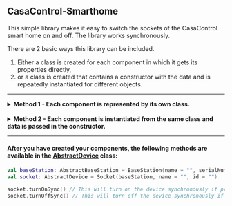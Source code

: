 ## CasaControl-Smarthome

This simple library makes it easy to switch the sockets of the CasaControl smart home on and off. The library works
synchronously.

There are 2 basic ways this library can be included.

1. Either a class is created for each component in which it gets its properties directly,
2. or a class is created that contains a constructor with the data and is repeatedly instantiated for different objects.

<hr>
<details><summary><b>Method 1 - Each component is represented by its own class.</b></summary>

Define your base station:

- A class must inherit
  from [AbstractBaseStation](src/main/kotlin/de/nicostraube/casacontrol/lib/components/AbstractBaseStation.kt).

```kotlin
class BaseStation : AbstractBaseStation()
```

- After you have done that, you still have to enter the data for the base station. To do this, you simply have to
  override the variable provided for this purpose with an
  instantiated [BaseStationData](src/main/kotlin/de/nicostraube/casacontrol/lib/components/data/Data.kt') class.

```kotlin
override val stationData: BaseStationData
    get() = BaseStationData(name = "", serialNumber = "", ipAddress = "")
```

<br>
Next, define your device - a base station must already be defined for this:

- A class must inherit
  from [AbstractDevice](src/main/kotlin/de/nicostraube/casacontrol/lib/components/AbstractDevice.kt). In addition, the
  base station must be passed in the constructor and this must then be passed to the abstract device.

```kotlin
class Socket(baseStation: AbstractBaseStation) : AbstractDevice(baseStation)
```

- After you have done that, as with the base station, the data must be given. So you have to overwrite the given
  variable with the instantiated
  class [DeviceData](src/main/kotlin/de/nicostraube/casacontrol/lib/components/data/Data.kt).

```kotlin
override val deviceData: DeviceData
    get() = DeviceData(baseStation, name = "", id = "")
```

<br>
The integration of the classes you just created should look something like this:

```kotlin
val baseStation: AbstractBaseStation = BaseStation()
val socket: AbstractDevice = Socket(baseStation)
```

</details>
<br>
<details><summary><b>Method 2 - Each component is instantiated from the same class and data is passed in the constructor.</b></summary>

The basis of your base stations:

```kotlin
class BaseStation(
    private val name: String,
    private val serialNumber: String,
    private val ipAddress: String
) : AbstractBaseStation() {

    override val stationData: BaseStationData
        get() = BaseStationData(name, serialNumber, ipAddress)
}
```

The basis of your device:

```kotlin
class Socket(
    baseStation: AbstractBaseStation,
    private val name: String,
    private val id: String,
) : AbstractDevice(baseStation) {

    override val deviceData: DeviceData
        get() = DeviceData(baseStation, name, id)
}
```

<br>
The integration of the classes you just created should look something like this:

```kotlin
val baseStation: AbstractBaseStation = BaseStation(name = "", serialNumber = "", ipAddress = "")
val socket: AbstractDevice = Socket(baseStation, name = "", id = "")
```

</details>

<hr>

#### After you have created your components, the following methods are available in the [AbstractDevice](src/main/kotlin/de/nicostraube/casacontrol/lib/components/AbstractDevice.kt) class:

```kotlin
val baseStation: AbstractBaseStation = BaseStation(name = "", serialNumber = "", ipAddress = "")
val socket: AbstractDevice = Socket(baseStation, name = "", id = "")

socket.turnOnSync() // This will turn on the device synchronously if present.
socket.turnOffSync() // This will turn off the device synchronously if present.
```
